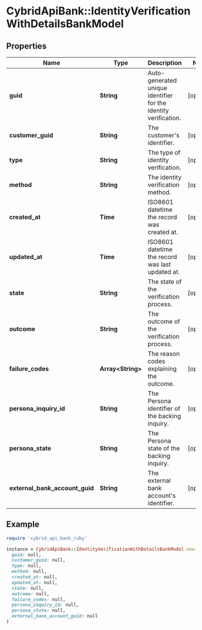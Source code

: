 # CybridApiBank::IdentityVerificationWithDetailsBankModel

## Properties

| Name | Type | Description | Notes |
| ---- | ---- | ----------- | ----- |
| **guid** | **String** | Auto-generated unique identifier for the identity verification. | [optional] |
| **customer_guid** | **String** | The customer&#39;s identifier. | [optional] |
| **type** | **String** | The type of identity verification. | [optional] |
| **method** | **String** | The identity verification method. | [optional] |
| **created_at** | **Time** | ISO8601 datetime the record was created at. | [optional] |
| **updated_at** | **Time** | ISO8601 datetime the record was last updated at. | [optional] |
| **state** | **String** | The state of the verification process. | [optional] |
| **outcome** | **String** | The outcome of the verification process. | [optional] |
| **failure_codes** | **Array&lt;String&gt;** | The reason codes explaining the outcome. | [optional] |
| **persona_inquiry_id** | **String** | The Persona identifier of the backing inquiry. | [optional] |
| **persona_state** | **String** | The Persona state of the backing inquiry. | [optional] |
| **external_bank_account_guid** | **String** | The external bank account&#39;s identifier. | [optional] |

## Example

```ruby
require 'cybrid_api_bank_ruby'

instance = CybridApiBank::IdentityVerificationWithDetailsBankModel.new(
  guid: null,
  customer_guid: null,
  type: null,
  method: null,
  created_at: null,
  updated_at: null,
  state: null,
  outcome: null,
  failure_codes: null,
  persona_inquiry_id: null,
  persona_state: null,
  external_bank_account_guid: null
)
```

